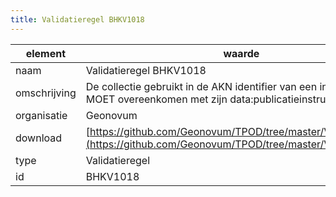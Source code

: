 ```yaml
---
title: Validatieregel BHKV1018
---
```


|element|waarde|
|-----|------|
| naam  |Validatieregel BHKV1018|
| omschrijving  |De collectie gebruikt in de AKN identifier van een informatieobject MOET overeenkomen met zijn data:publicatieinstructie.|
| organisatie  |Geonovum|
| download  | [https://github.com/Geonovum/TPOD/tree/master/Validatieregels](https://github.com/Geonovum/TPOD/tree/master/Validatieregels)|
| type  |Validatieregel|
| id  |BHKV1018|

